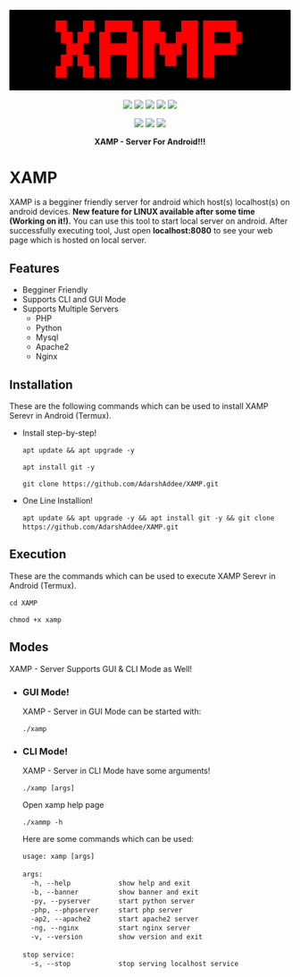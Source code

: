 <!-- XAMP: For Linux and Android --->

<p align="center">
  <img src=".github/logo/xamp.png">
</p>

<p align="center">
  <img src="https://img.shields.io/github/stars/AdarshAddee/XAMP?style=for-the-badge">
  <img src="https://img.shields.io/github/forks/AdarshAddee/XAMP?color=teal&style=for-the-badge">
  <img src="https://img.shields.io/github/issues/AdarshAddee/XAMP?color=red&style=for-the-badge">
  <img src="https://img.shields.io/badge/Version-v1.0-green?style=for-the-badge">
  <img src="https://img.shields.io/github/license/AdarshAddee/XAMP?style=for-the-badge">
</p>

<p align="center">
  <img src="https://img.shields.io/badge/Author-AdarshAddee-blue?style=flat-square">
  <img src="https://img.shields.io/badge/Written%20In-Bash-darkcyan?style=flat-square">
  <img src="https://hits.seeyoufarm.com/api/count/incr/badge.svg?url=https%3A%2F%2Fgithub.com%2FAdarshAddee%2FXAMP&title=Visitors&edge_flat=false"/></a>
</p>

<p align="center">
  <b>XAMP - Server For Android!!!</b>
</p>

##

# XAMP
XAMP is a begginer friendly server for android which host(s) localhost(s) on android devices. <b>New feature for LINUX available after some time (Working on it!).</b> You can use this tool to start local server on android. After successfully executing tool, Just open <b>localhost:8080</b> to see your web page which is hosted on local server. 

## Features
- Begginer Friendly
- Supports CLI and GUI Mode
- Supports Multiple Servers
  - PHP
  - Python
  - Mysql
  - Apache2
  - Nginx

## Installation 
These are the following commands which can be used to install XAMP Serevr in Android (Termux).
- Install step-by-step!
  ```
  apt update && apt upgrade -y
  ```
  ```
  apt install git -y
  ```
  ```
  git clone https://github.com/AdarshAddee/XAMP.git
  ```
  
- One Line Installion!
  ```
  apt update && apt upgrade -y && apt install git -y && git clone https://github.com/AdarshAddee/XAMP.git
  ```
  
## Execution
These are the commands which can be used to execute XAMP Serevr in Android (Termux).
```
cd XAMP
```
```
chmod +x xamp
```

## Modes
XAMP - Server Supports GUI & CLI Mode as Well!
- ### GUI Mode!
  XAMP - Server in GUI Mode can be started with:
  ```
  ./xamp
  ```
- ### CLI Mode!
  XAMP - Server  in CLI Mode have some arguments!
  ```
  ./xamp [args]
  ```
  
  Open xamp help page
  
  ```
  ./xammp -h
  ```
  
  Here are some commands which can be used:
  ```
  usage: xamp [args]
  
  args:
    -h, --help            show help and exit
    -b, --banner          show banner and exit
    -py, --pyserver       start python server
    -php, --phpserver     start php server
    -ap2, --apache2       start apache2 server
    -ng, --nginx          start nginx server
    -v, --version         show version and exit
    
  stop service:
    -s, --stop            stop serving localhost service
  ```


